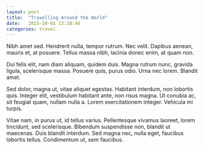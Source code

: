 ```yaml
---
layout: post
title:  "Travelling Around the World"
date:   2015-10-01 13:18:46
categories: travel
---
```

Nibh amet sed. Hendrerit nulla, tempor rutrum. Nec velit. Dapibus aenean, mauris et, at posuere. Tellus massa nibh, lacinia donec enim, at quam non.

Dui felis elit, nam diam aliquam, quidem duis. Magna rutrum nunc, gravida ligula, scelerisque massa. Posuere quis, purus odio. Urna nec lorem. Blandit amet.

Sed dolor, magna ut, vitae aliquet egestas. Habitant interdum, non lobortis quis. Integer elit, vestibulum habitant ante, non risus magna. Ut conubia ac, sit feugiat quam, nullam nulla a. Lorem exercitationem integer. Vehicula mi turpis.

Vitae nam, in purus ut, id tellus varius. Pellentesque vivamus laoreet, lorem tincidunt, sed scelerisque. Bibendum suspendisse non, blandit ut maecenas. Duis blandit interdum. Sed magna nec, nulla eget, faucibus lobortis tellus. Condimentum ut, sem faucibus.
